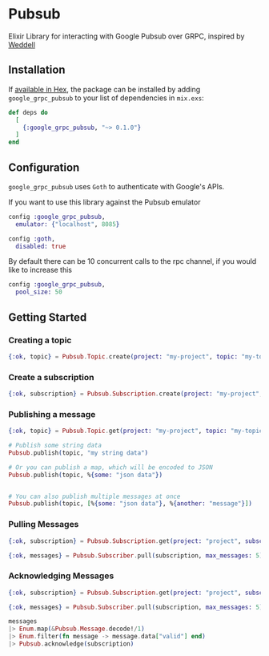 # Pubsub

Elixir Library for interacting with Google Pubsub over GRPC, inspired by [Weddell](https://github.com/cjab/weddell)

## Installation

If [available in Hex](https://hex.pm/docs/publish), the package can be installed
by adding `google_grpc_pubsub` to your list of dependencies in `mix.exs`:

```elixir
def deps do
  [
    {:google_grpc_pubsub, "~> 0.1.0"}
  ]
end
```

## Configuration

`google_grpc_pubsub` uses `Goth` to authenticate with Google's APIs.

If you want to use this library against the Pubsub emulator

```elixir
config :google_grpc_pubsub,
  emulator: {"localhost", 8085}

config :goth,
  disabled: true
```

By default there can be 10 concurrent calls to the rpc channel, if you would like to increase this

```elixir
config :google_grpc_pubsub,
  pool_size: 50
```

## Getting Started

### Creating a topic

```elixir
{:ok, topic} = Pubsub.Topic.create(project: "my-project", topic: "my-topic")
```

### Create a subscription

```elixir
{:ok, subscription} = Pubsub.Subscription.create(project: "my-project", subscription: "my-subscription", topic: "my-topic")
```

### Publishing a message

```elixir
{:ok, topic} = Pubsub.Topic.get(project: "my-project", topic: "my-topic")

# Publish some string data
Pubsub.publish(topic, "my string data")

# Or you can publish a map, which will be encoded to JSON
Pubsub.publish(topic, %{some: "json data"})


# You can also publish multiple messages at once
Pubsub.publish(topic, [%{some: "json data"}, %{another: "message"}])
```

### Pulling Messages

```elixir
{:ok, subscription} = Pubsub.Subscription.get(project: "project", subscription: "subscription")

{:ok, messages} = Pubsub.Subscriber.pull(subscription, max_messages: 5)
```

### Acknowledging Messages

```elixir
{:ok, subscription} = Pubsub.Subscription.get(project: "project", subscription: "subscription")

{:ok, messages} = Pubsub.Subscriber.pull(subscription, max_messages: 5)

messages
|> Enum.map(&Pubsub.Message.decode!/1)
|> Enum.filter(fn message -> message.data["valid"] end)
|> Pubsub.acknowledge(subscription)
```
